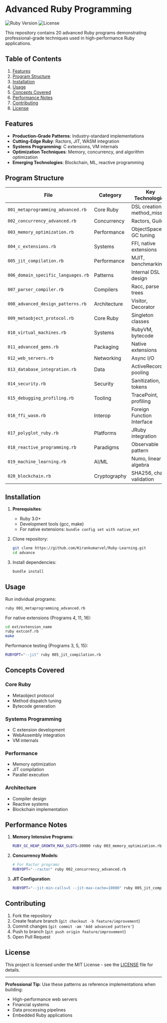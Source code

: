 # Advanced Ruby Programming

![Ruby Version](https://img.shields.io/badge/Ruby-3.0+-red)
![License](https://img.shields.io/badge/License-MIT-blue)

This repository contains 20 advanced Ruby programs demonstrating professional-grade techniques used in high-performance Ruby applications.

## Table of Contents

1. [Features](#features)
2. [Program Structure](#program-structure)
3. [Installation](#installation)
4. [Usage](#usage)
5. [Concepts Covered](#concepts-covered)
6. [Performance Notes](#performance-notes)
7. [Contributing](#contributing)
8. [License](#license)

## Features

- **Production-Grade Patterns**: Industry-standard implementations
- **Cutting-Edge Ruby**: Ractors, JIT, WASM integration
- **Systems Programming**: C extensions, VM internals
- **Optimization Techniques**: Memory, concurrency, and algorithm optimization
- **Emerging Technologies**: Blockchain, ML, reactive programming

## Program Structure

| File | Category | Key Technologies |
|------|----------|------------------|
| `001_metaprogramming_advanced.rb` | Core Ruby | DSL creation, method_missing |
| `002_concurrency_advanced.rb` | Concurrency | Ractors, Guilds |
| `003_memory_optimization.rb` | Performance | ObjectSpace, GC tuning |
| `004_c_extensions.rb` | Systems | FFI, native extensions |
| `005_jit_compilation.rb` | Performance | MJIT, benchmarking |
| `006_domain_specific_languages.rb` | Patterns | Internal DSL design |
| `007_parser_compiler.rb` | Compilers | Racc, parse trees |
| `008_advanced_design_patterns.rb` | Architecture | Visitor, Decorator |
| `009_metaobject_protocol.rb` | Core Ruby | Singleton classes |
| `010_virtual_machines.rb` | Systems | RubyVM, bytecode |
| `011_advanced_gems.rb` | Packaging | Native extensions |
| `012_web_servers.rb` | Networking | Async I/O |
| `013_database_integration.rb` | Data | ActiveRecord, pooling |
| `014_security.rb` | Security | Sanitization, tokens |
| `015_debugging_profiling.rb` | Tooling | TracePoint, profiling |
| `016_ffi_wasm.rb` | Interop | Foreign Function Interface |
| `017_polyglot_ruby.rb` | Platforms | JRuby integration |
| `018_reactive_programming.rb` | Paradigms | Observable pattern |
| `019_machine_learning.rb` | AI/ML | Numo, linear algebra |
| `020_blockchain.rb` | Cryptography | SHA256, chain validation |

## Installation

1. **Prerequisites**:
   - Ruby 3.0+
   - Development tools (gcc, make)
   - For native extensions: `bundle config set with native_ext`

2. Clone repository:
   ```bash
   git clone https://github.com/Kirankumarvel/Ruby-Learning.git
   cd advance
   ```

3. Install dependencies:
   ```bash
   bundle install
   ```

## Usage

Run individual programs:
```bash
ruby 001_metaprogramming_advanced.rb
```

For native extensions (Programs 4, 11, 16):
```bash
cd ext/extension_name
ruby extconf.rb
make
```

Performance testing (Programs 3, 5, 15):
```bash
RUBYOPT="--jit" ruby 005_jit_compilation.rb
```

## Concepts Covered

### Core Ruby
- Metaobject protocol
- Method dispatch tuning
- Bytecode generation

### Systems Programming
- C extension development
- WebAssembly integration
- VM internals

### Performance
- Memory optimization
- JIT compilation
- Parallel execution

### Architecture
- Compiler design
- Reactive systems
- Blockchain implementation

## Performance Notes

1. **Memory Intensive Programs**:
   ```bash
   RUBY_GC_HEAP_GROWTH_MAX_SLOTS=30000 ruby 003_memory_optimization.rb
   ```

2. **Concurrency Models**:
   ```bash
   # For Ractor programs
   RUBYOPT="--ractor" ruby 002_concurrency_advanced.rb
   ```

3. **JIT Configuration**:
   ```bash
   RUBYOPT="--jit-min-calls=5 --jit-max-cache=10000" ruby 005_jit_compilation.rb
   ```

## Contributing

1. Fork the repository
2. Create feature branch (`git checkout -b feature/improvement`)
3. Commit changes (`git commit -am 'Add advanced pattern'`)
4. Push to branch (`git push origin feature/improvement`)
5. Open Pull Request

## License

This project is licensed under the MIT License - see the [LICENSE](LICENSE) file for details.

---

**Professional Tip**: Use these patterns as reference implementations when building:
- High-performance web servers
- Financial systems
- Data processing pipelines
- Embedded Ruby applications
```
